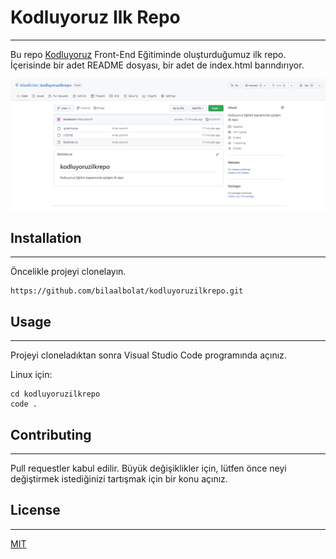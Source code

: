 # Kodluyoruz Ilk Repo
-----------------------------------------------------------

 Bu repo [Kodluyoruz](https://kodluyoruz.org/tr/kodluyoruz/) Front-End Eğitiminde oluşturduğumuz ilk repo. İçerisinde bir adet README dosyası, bir adet de index.html barındırıyor.

 ![githubSample](githubsample.png)


## Installation
 -----------------------------------------------------------

Öncelikle projeyi clonelayın.

``` 
https://github.com/bilaalbolat/kodluyoruzilkrepo.git
```
## Usage
----------------------------------------------------------

Projeyi cloneladıktan sonra Visual Studio Code programında açınız.

Linux için:
```
cd kodluyoruzilkrepo
code .
```

## Contributing
---------------------------------------------------------

Pull requestler kabul edilir. Büyük değişiklikler için, lütfen önce neyi değiştirmek istediğinizi tartışmak için bir konu açınız.

## License
-------------------------------------------------------

[MIT](https://choosealicense.com/licenses/mit/)